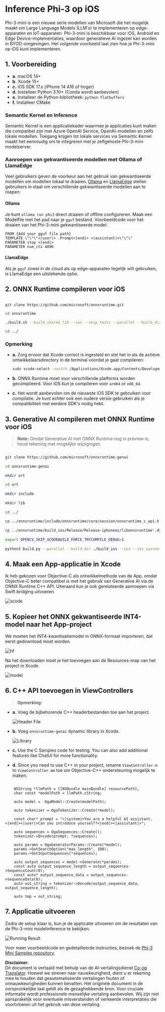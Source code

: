 <!--
CO_OP_TRANSLATOR_METADATA:
{
  "original_hash": "82af197df38d25346a98f1f0e84d1698",
  "translation_date": "2025-05-09T11:01:09+00:00",
  "source_file": "md/01.Introduction/03/iOS_Inference.md",
  "language_code": "nl"
}
-->
# **Inference Phi-3 op iOS**

Phi-3-mini is een nieuwe serie modellen van Microsoft die het mogelijk maakt om Large Language Models (LLM's) te implementeren op edge-apparaten en IoT-apparaten. Phi-3-mini is beschikbaar voor iOS, Android en Edge Device-implementaties, waardoor generatieve AI ingezet kan worden in BYOD-omgevingen. Het volgende voorbeeld laat zien hoe je Phi-3-mini op iOS kunt implementeren.

## **1. Voorbereiding**

- **a.** macOS 14+
- **b.** Xcode 15+
- **c.** iOS SDK 17.x (iPhone 14 A16 of hoger)
- **d.** Installeer Python 3.10+ (Conda wordt aanbevolen)
- **e.** Installeer de Python-bibliotheek: `python-flatbuffers`
- **f.** Installeer CMake

### Semantic Kernel en Inference

Semantic Kernel is een applicatiekader waarmee je applicaties kunt maken die compatibel zijn met Azure OpenAI Service, OpenAI-modellen en zelfs lokale modellen. Toegang krijgen tot lokale services via Semantic Kernel maakt het eenvoudig om te integreren met je zelfgehoste Phi-3-mini modelserver.

### Aanroepen van gekwantiseerde modellen met Ollama of LlamaEdge

Veel gebruikers geven de voorkeur aan het gebruik van gekwantiseerde modellen om modellen lokaal te draaien. [Ollama](https://ollama.com) en [LlamaEdge](https://llamaedge.com) stellen gebruikers in staat om verschillende gekwantiseerde modellen aan te roepen:

#### **Ollama**

Je kunt `ollama run phi3` direct draaien of offline configureren. Maak een Modelfile met het pad naar je `gguf` bestand. Voorbeeldcode voor het draaien van het Phi-3-mini gekwantiseerde model:

```gguf
FROM {Add your gguf file path}
TEMPLATE \"\"\"<|user|> .Prompt<|end|> <|assistant|>\"\"\"
PARAMETER stop <|end|>
PARAMETER num_ctx 4096
```

#### **LlamaEdge**

Als je `gguf` zowel in de cloud als op edge-apparaten tegelijk wilt gebruiken, is LlamaEdge een uitstekende optie.

## **2. ONNX Runtime compileren voor iOS**

```bash

git clone https://github.com/microsoft/onnxruntime.git

cd onnxruntime

./build.sh --build_shared_lib --ios --skip_tests --parallel --build_dir ./build_ios --ios --apple_sysroot iphoneos --osx_arch arm64 --apple_deploy_target 17.5 --cmake_generator Xcode --config Release

cd ../

```

### **Opmerking**

- **a.** Zorg ervoor dat Xcode correct is ingesteld en stel het in als de actieve ontwikkelaarsdirectory in de terminal voordat je gaat compileren:

    ```bash
    sudo xcode-select -switch /Applications/Xcode.app/Contents/Developer
    ```

- **b.** ONNX Runtime moet voor verschillende platforms worden gecompileerd. Voor iOS kun je compileren voor `arm64` or `x86_64`.

- **c.** Het wordt aanbevolen om de nieuwste iOS SDK te gebruiken voor compilatie. Je kunt echter ook een oudere versie gebruiken als je compatibiliteit met eerdere SDK's nodig hebt.

## **3. Generative AI compileren met ONNX Runtime voor iOS**

> **Note:** Omdat Generative AI met ONNX Runtime nog in preview is, houd rekening met mogelijke wijzigingen.

```bash

git clone https://github.com/microsoft/onnxruntime-genai
 
cd onnxruntime-genai
 
mkdir ort
 
cd ort
 
mkdir include
 
mkdir lib
 
cd ../
 
cp ../onnxruntime/include/onnxruntime/core/session/onnxruntime_c_api.h ort/include
 
cp ../onnxruntime/build_ios/Release/Release-iphoneos/libonnxruntime*.dylib* ort/lib
 
export OPENCV_SKIP_XCODEBUILD_FORCE_TRYCOMPILE_DEBUG=1
 
python3 build.py --parallel --build_dir ./build_ios --ios --ios_sysroot iphoneos --ios_arch arm64 --ios_deployment_target 17.5 --cmake_generator Xcode --cmake_extra_defines CMAKE_XCODE_ATTRIBUTE_CODE_SIGNING_ALLOWED=NO

```

## **4. Maak een App-applicatie in Xcode**

Ik heb gekozen voor Objective-C als ontwikkelmethode van de App, omdat Objective-C beter compatibel is met het gebruik van Generative AI via de ONNX Runtime C++ API. Uiteraard kun je ook gerelateerde aanroepen via Swift bridging uitvoeren.

![xcode](../../../../../translated_images/xcode.6c67033ca85b703e80cc51ecaa681fbcb6ac63cc0c256705ac97bc9ca039c235.nl.png)

## **5. Kopieer het ONNX gekwantiseerde INT4-model naar het App-project**

We moeten het INT4-kwantisatiemodel in ONNX-formaat importeren, dat eerst gedownload moet worden.

![hf](../../../../../translated_images/hf.b99941885c6561bb3bcc0155d409e713db6d47b4252fb6991a08ffeefc0170ec.nl.png)

Na het downloaden moet je het toevoegen aan de Resources-map van het project in Xcode.

![model](../../../../../translated_images/model.f0cb932ac2c7648211fbe5341ee1aa42b77cb7f956b6d9b084afb8fbf52927c7.nl.png)

## **6. C++ API toevoegen in ViewControllers**

> **Opmerking:**

- **a.** Voeg de bijbehorende C++ headerbestanden toe aan het project.

  ![Header File](../../../../../translated_images/head.2504a93b0be166afde6729fb193ebd14c5acb00a0bb6de1939b8a175b1f630fb.nl.png)

- **b.** Voeg `onnxruntime-genai` dynamic library in Xcode.

  ![Library](../../../../../translated_images/lib.86e12a925eb07e4e71a1466fa4f3ad27097e08505d25d34e98c33005d69b6f23.nl.png)

- **c.** Use the C Samples code for testing. You can also add additional features like ChatUI for more functionality.

- **d.** Since you need to use C++ in your project, rename `ViewController.m` to `ViewController.mm` toe om Objective-C++ ondersteuning mogelijk te maken.

```objc

    NSString *llmPath = [[NSBundle mainBundle] resourcePath];
    char const *modelPath = llmPath.cString;

    auto model =  OgaModel::Create(modelPath);

    auto tokenizer = OgaTokenizer::Create(*model);

    const char* prompt = "<|system|>You are a helpful AI assistant.<|end|><|user|>Can you introduce yourself?<|end|><|assistant|>";

    auto sequences = OgaSequences::Create();
    tokenizer->Encode(prompt, *sequences);

    auto params = OgaGeneratorParams::Create(*model);
    params->SetSearchOption("max_length", 100);
    params->SetInputSequences(*sequences);

    auto output_sequences = model->Generate(*params);
    const auto output_sequence_length = output_sequences->SequenceCount(0);
    const auto* output_sequence_data = output_sequences->SequenceData(0);
    auto out_string = tokenizer->Decode(output_sequence_data, output_sequence_length);
    
    auto tmp = out_string;

```

## **7. Applicatie uitvoeren**

Zodra de setup klaar is, kun je de applicatie uitvoeren om de resultaten van de Phi-3-mini modelinference te bekijken.

![Running Result](../../../../../translated_images/result.7ebd1fe614f809d776c46475275ec72e4ab898c4ec53ae62b29315c064ca6839.nl.jpg)

Voor meer voorbeeldcode en gedetailleerde instructies, bezoek de [Phi-3 Mini Samples repository](https://github.com/Azure-Samples/Phi-3MiniSamples/tree/main/ios).

**Disclaimer**:  
Dit document is vertaald met behulp van de AI-vertalingsdienst [Co-op Translator](https://github.com/Azure/co-op-translator). Hoewel we streven naar nauwkeurigheid, dient u er rekening mee te houden dat geautomatiseerde vertalingen fouten of onnauwkeurigheden kunnen bevatten. Het originele document in de oorspronkelijke taal geldt als de gezaghebbende bron. Voor cruciale informatie wordt professionele menselijke vertaling aanbevolen. Wij zijn niet aansprakelijk voor eventuele misverstanden of verkeerde interpretaties die voortvloeien uit het gebruik van deze vertaling.